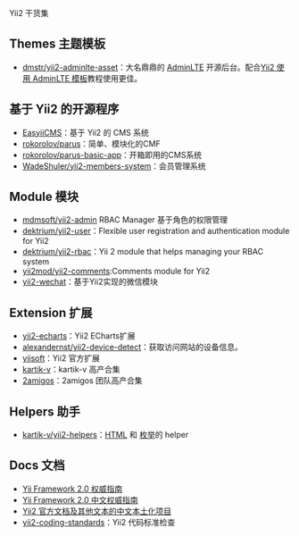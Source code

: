 Yii2 干货集

## Themes 主题模板
- [dmstr/yii2-adminlte-asset](https://github.com/dmstr/yii2-adminlte-asset)：大名鼎鼎的 [AdminLTE](https://github.com/almasaeed2010/AdminLTE) 开源后台。配合[Yii2 使用 AdminLTE 模板](http://www.getyii.com/topic/564)教程使用更佳。


## 基于 Yii2 的开源程序
- [EasyiiCMS](https://github.com/noumo/easyii)：基于 Yii2 的 CMS 系统
- [rokorolov/parus](https://github.com/rokorolov/parus)：简单、模块化的CMF
- [rokorolov/parus-basic-app](https://github.com/rokorolov/parus-basic-app)：开箱即用的CMS系统
- [WadeShuler/yii2-members-system](https://github.com/WadeShuler/yii2-members-system)：会员管理系统

## Module 模块
- [mdmsoft/yii2-admin](https://github.com/mdmsoft/yii2-admin) RBAC Manager 基于角色的权限管理
- [dektrium/yii2-user](https://github.com/dektrium/yii2-user)：Flexible user registration and authentication module for Yii2
- [dektrium/yii2-rbac](https://github.com/dektrium/yii2-rbac)：Yii 2 module that helps managing your RBAC system
- [yii2mod/yii2-comments](https://github.com/yii2mod/yii2-comments):Comments module for Yii2
- [yii2-wechat](https://github.com/callmez/yii2-wechat)：基于Yii2实现的微信模块

## Extension 扩展
- [yii2-echarts](https://github.com/daixianceng/yii2-echarts)：Yii2 ECharts扩展
- [alexandernst/yii2-device-detect](https://github.com/alexandernst/yii2-device-detect)：获取访问网站的设备信息。
- [yiisoft](https://github.com/yiisoft)：Yii2 官方扩展
- [kartik-v](http://demos.krajee.com/)：kartik-v 高产合集
- [2amigos](http://yiiwheels.com/)：2amigos 团队高产合集

## Helpers 助手
- [kartik-v/yii2-helpers](https://github.com/kartik-v/yii2-helpers)：[HTML](http://demos.krajee.com/helper-functions/html) 和 [枚举](http://demos.krajee.com/helper-functions/enum)的 helper

## Docs 文档
- [Yii Framework 2.0 权威指南](http://www.yiiframework.com/doc-2.0/guide-index.html)
- [Yii Framework 2.0 中文权威指南 ](https://github.com/yiisoft/yii2/tree/master/docs/guide-zh-CN)
- [Yii2 官方文档及其他文本的中文本土化项目](https://github.com/yii2-chinesization/yii2-zh-cn)
- [yii2-coding-standards](https://github.com/yiisoft/yii2-coding-standards)：Yii2 代码标准检查
